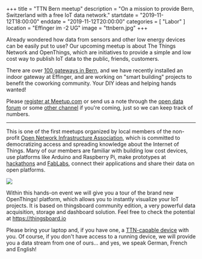 +++
title = "TTN Bern meetup"
description = "On a mission to provide Bern, Switzerland with a free IoT data network."
startdate = "2019-11-12T18:00:00"
enddate = "2019-11-12T20:00:00"
categories = [ "Labor" ]
location = "Effinger im -2 UG"
image = "ttnbern.jpg"
+++

<div class="lead">
Already wondered how data from sensors and other low energy devices can be easily put to use? Our upcoming meetup is about The Things Network and OpenThings, which are initiatives to provide a simple and low cost way to publish IoT data to the public, friends, customers.
</div>

There are over [100 gateways in Bern](https://www.thethingsnetwork.org/community/Bern/), and we have recently installed an indoor gateway at Effinger, and are working on "smart building" projects to benefit the coworking community. Your DIY ideas and helping hands wanted!

Please [register at Meetup.com](https://www.meetup.com/de-DE/The-Things-Network-Bern/events/265540114/) or send us a note through the [open data forum](https://forum.opendata.ch/t/12-11-ttn-effinger/596/1) or some [other channel](https://twitter.com/sodacamper/status/1189127910084501504) if you're coming, just so we can keep track of numbers.

---

This is one of the first meetups organized by local members of the non-profit [Open Network Infrastructure Association](https://opennetworkinfrastructure.org/), which is committed to democratizing access and spreading knowledge about the Internet of Things. Many of our members are familiar with building low cost devices, use platforms like Arduino and Raspberry Pi, make prototypes at [hackathons](https://now.makezurich.ch/) and [FabLabs](https://fablab-bern.ch/), connect their applications and share their data on open platforms.

![](https://ttnstaticfile.blob.core.windows.net/media/posts/c6962953b7a14e5492a25edee3930ac4.large.png)

Within this hands-on event we will give you a tour of the brand new OpenThings! platform, which allows you to instantly visualize your IoT projects. It is based on thingsboard community edition, a very powerful data acquisition, storage and dashboard solution. Feel free to check the potential at https://thingsboard.io

Please bring your laptop and, if you have one, a [TTN-capable device](https://www.thethingsnetwork.org/docs/devices/) with you. Of course, if you don't have access to a running device, we will provide you a data stream from one of ours... and yes, we speak German, French and English!

